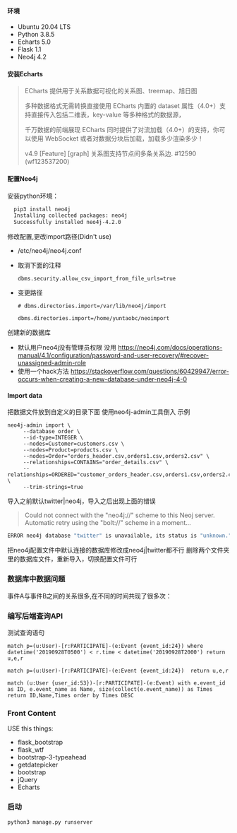 #### 环境

- Ubuntu 20.04 LTS 
- Python 3.8.5 
- Echarts 5.0 
- Flask 1.1 
- Neo4j 4.2 

#### 安装Echarts

> ECharts 提供用于关系数据可视化的关系图、treemap、旭日图
> 
> 多种数据格式无需转换直接使用
> ECharts 内置的 dataset 属性（4.0+）支持直接传入包括二维表，key-value 等多种格式的数据源，
> 
> 千万数据的前端展现
> ECharts 同时提供了对流加载（4.0+）的支持，你可以使用 WebSocket 或者对数据分块后加载，加载多少渲染多少！
> 
> v4.9
> [Feature] [graph] 关系图支持节点间多条关系边. #12590 (wf123537200)
> 


#### 配置Neo4j


安装python环境：
  ```bash 
    pip3 install neo4j
    Installing collected packages: neo4j
    Successfully installed neo4j-4.2.0
  ```


修改配置,更改import路径(Didn't use)
- /etc/neo4j/neo4j.conf

- 取消下面的注释

    `dbms.security.allow_csv_import_from_file_urls=true`

- 变更路径

    `# dbms.directories.import=/var/lib/neo4j/import`
 
    `dbms.directories.import=/home/yuntaobc/neoimport`

创建新的数据库

 - 默认用户neo4j没有管理员权限 没用
   https://neo4j.com/docs/operations-manual/4.1/configuration/password-and-user-recovery/#recover-unassigned-admin-role
 - 使用一个hack方法
   https://stackoverflow.com/questions/60429947/error-occurs-when-creating-a-new-database-under-neo4j-4-0

#### Import data

把数据文件放到自定义的目录下面
使用neo4j-admin工具倒入
示例

```cypher
neo4j-admin import \
     --database order \
     --id-type=INTEGER \
     --nodes=Customer=customers.csv \
     --nodes=Product=products.csv \
     --nodes=Order="orders_header.csv,orders1.csv,orders2.csv" \
     --relationships=CONTAINS="order_details.csv" \
     --relationships=ORDERED="customer_orders_header.csv,orders1.csv,orders2.csv" \
     --trim-strings=true
```

导入之前默认twitter|neo4j，导入之后出现上面的错误

> Could not connect with the "neo4j://" scheme to this Neoj server. Automatic retry using the "bolt://" scheme in a moment...

```bash
ERROR neo4j database "twitter" is unavailable, its status is "unknown."
```

把neo4j配置文件中默认连接的数据库修改成neo4j|twitter都不行
删除两个文件夹里的数据库文件，重新导入，切换配置文件可行

### 数据库中数据问题

事件A与事件B之间的关系很多,在不同的时间共现了很多次：


### 编写后端查询API

测试查询语句

```Cypher
match p=(u:User)-[r:PARTICIPATE]-(e:Event {event_id:24}) where datetime('20190928T0500') < r.time < datetime('20190928T2000') return u,e,r

match p=(u:User)-[r:PARTICIPATE]-(e:Event {event_id:24})  return u,e,r

match (u:User {user_id:53})-[r:PARTICIPATE]-(e:Event) with e.event_id as ID, e.event_name as Name, size(collect(e.event_name)) as Times return ID,Name,Times order by Times DESC
```

### Front Content

USE this things:
- flask_bootstrap
- flask_wtf
- bootstrap-3-typeahead
- getdatepicker
- bootstrap
- jQuery
- Echarts



### 启动

```bash
python3 manage.py runserver 
```
